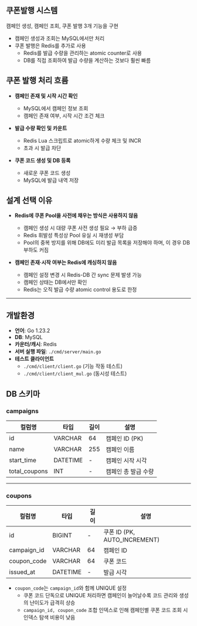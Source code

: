 ## 쿠폰발행 시스템

캠페인 생성, 캠페인 조회, 쿠폰 발행 3개 기능을 구현  
- 캠페인 생성과 조회는 MySQL에서만 처리
- 쿠폰 발행은 Redis를 추가로 사용
    - Redis를 발급 수량을 관리하는 atomic counter로 사용
    - DB를 직접 조회하여 발급 수량을 계산하는 것보다 훨씬 빠름


## 쿠폰 발행 처리 흐름

- **캠페인 존재 및 시작 시간 확인**  
  - MySQL에서 캠페인 정보 조회  
  - 캠페인 존재 여부, 시작 시간 조건 체크

- **발급 수량 확인 및 카운트**
  - Redis Lua 스크립트로 atomic하게 수량 체크 및 INCR
  - 초과 시 발급 차단

- **쿠폰 코드 생성 및 DB 등록**
  - 새로운 쿠폰 코드 생성  
  -  MySQL에 발급 내역 저장


## 설계 선택 이유 

- **Redis에 쿠폰 Pool을 사전에 채우는 방식은 사용하지 않음**
    - 캠페인 생성 시 대량 쿠폰 사전 생성 필요 → 부하 급증
    - Redis 휘발성 특성상 Pool 유실 시 재생성 부담
    - Pool의 중복 방지를 위해 DB에도 미리 발급 목록을 저장해야 하며, 이 경우 DB 부하도 커짐

- **캠페인 존재·시작 여부는 Redis에 캐싱하지 않음**
    - 캠페인 설정 변경 시 Redis-DB 간 sync 문제 발생 가능
    - 캠페인 상태는 DB에서만 확인
    - Redis는 오직 발급 수량 atomic control 용도로 한정


---
## 개발환경

- **언어**: Go 1.23.2
- **DB**: MySQL
- **카운터/캐시**: Redis
- **서버 실행 파일**: `./cmd/server/main.go`
- **테스트 클라이언트**
    - `./cmd/client/client.go` (기능 작동 테스트)
    - `./cmd/client/client_mul.go` (동시성 테스트)

## DB 스키마

### campaigns

| 컬럼명        | 타입         | 길이 | 설명 |
|--------------|-------------|-------|-------|
| id           | VARCHAR      | 64    | 캠페인 ID (PK) |
| name         | VARCHAR      | 255   | 캠페인 이름 |
| start_time   | DATETIME     | -     | 캠페인 시작 시각 |
| total_coupons| INT          | -     | 캠페인 총 발급 수량 |

---

### coupons

| 컬럼명       | 타입        | 길이 | 설명 |
|-------------|------------|-------|-------|
| id          | BIGINT      | -     | 쿠폰 ID (PK, AUTO_INCREMENT) |
| campaign_id | VARCHAR     | 64    | 캠페인 ID |
| coupon_code | VARCHAR     | 64    | 쿠폰 코드 |
| issued_at   | DATETIME    | -     | 발급 시각 |

- `coupon_code`는 `campaign_id`와 함께 UNIQUE 설정
  - 쿠폰 코드 단독으로 UNIQUE 처리하면 캠페인이 늘어날수록 코드 관리와 생성의 난이도가 급격히 상승
  - `campaign_id, coupon_code` 조합 인덱스로 인해 캠페인별 쿠폰 코드 조회 시 인덱스 탐색 비용이 낮음